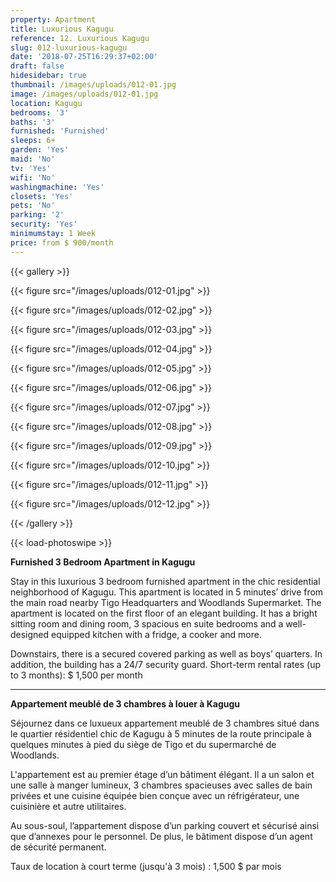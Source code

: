 ```yaml
---
property: Apartment
title: Luxurious Kagugu
reference: 12. Luxurious Kagugu
slug: 012-luxurious-kagugu
date: '2018-07-25T16:29:37+02:00'
draft: false
hidesidebar: true
thumbnail: /images/uploads/012-01.jpg
image: /images/uploads/012-01.jpg
location: Kagugu
bedrooms: '3'
baths: '3'
furnished: 'Furnished'
sleeps: 6+
garden: 'Yes'
maid: 'No'
tv: 'Yes'
wifi: 'No'
washingmachine: 'Yes'
closets: 'Yes'
pets: 'No'
parking: '2'
security: 'Yes'
minimumstay: 1 Week
price: from $ 900/month
---
```

{{< gallery >}}

  {{< figure src="/images/uploads/012-01.jpg" >}}

  {{< figure src="/images/uploads/012-02.jpg" >}}

  {{< figure src="/images/uploads/012-03.jpg" >}}

  {{< figure src="/images/uploads/012-04.jpg" >}}

{{< figure src="/images/uploads/012-05.jpg" >}}

  {{< figure src="/images/uploads/012-06.jpg" >}}

  {{< figure src="/images/uploads/012-07.jpg" >}}

  {{< figure src="/images/uploads/012-08.jpg" >}}

{{< figure src="/images/uploads/012-09.jpg" >}}

  {{< figure src="/images/uploads/012-10.jpg" >}}

  {{< figure src="/images/uploads/012-11.jpg" >}}

  {{< figure src="/images/uploads/012-12.jpg" >}}

{{< /gallery >}}

{{< load-photoswipe >}}

**Furnished 3 Bedroom Apartment in Kagugu**

Stay in this luxurious 3 bedroom furnished apartment in the chic residential neighborhood of Kagugu. This apartment is located in 5 minutes’ drive from the main road nearby Tigo Headquarters and Woodlands Supermarket. The apartment is located on the first floor of an elegant building. It has a bright sitting room and dining room, 3 spacious en suite bedrooms and a well-designed equipped kitchen with a fridge, a cooker and more.

Downstairs, there is a secured covered parking as well as boys’ quarters. In addition, the building has a 24/7 security guard. Short-term rental rates (up to 3 months): $ 1,500 per month

---

**Appartement meublé de 3 chambres à louer à Kagugu**

Séjournez dans ce luxueux appartement meublé de 3 chambres situé dans le quartier résidentiel chic de Kagugu à 5 minutes de la route principale à quelques minutes à pied du siège de Tigo et du supermarché de Woodlands.

L'appartement est au premier étage d’un bâtiment élégant. Il a un salon et une salle à manger lumineux, 3 chambres spacieuses avec salles de bain privées et une cuisine équipée bien conçue avec un réfrigérateur, une cuisinière et autre utilitaires.

Au sous-soul, l’appartement dispose d’un parking couvert et sécurisé ainsi que d’annexes pour le personnel. De plus, le bâtiment dispose d’un agent de sécurité permanent.

Taux de location à court terme (jusqu'à 3 mois) : 1,500 $ par mois

